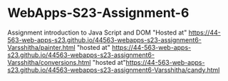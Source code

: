 
# WebApps-S23-Assignment-6
Assignment introduction to Java Script and DOM
"Hosted at" https://44-563-web-apps-s23.github.io/44563-webapps-s23-assignment6-Varsshitha/painter.html
"hosted at" https://44-563-web-apps-s23.github.io/44563-webapps-s23-assignment6-Varsshitha/conversions.html
"hosted at"https://44-563-web-apps-s23.github.io/44563-webapps-s23-assignment6-Varsshitha/candy.html
